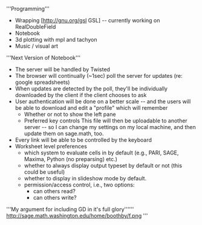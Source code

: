 '''Programming'''

 * Wrapping [http://gnu.org/gsl GSL] -- currently working on RealDoubleField
 * Notebook
 * 3d plotting with mpl and tachyon
 * Music / visual art

'''Next Version of Notebook'''

 * The server will be handled by Twisted
 * The browser will continually (~1sec) poll the server for updates (re: google spreadsheets)
 * When updates are detected by the poll, they'll be individually downloaded by the client if the client chooses to  ask
 * User authentication will be done on a better scale -- and the users will be able to download and edit a "profile" which will remember
    * Whether or not to show the left pane
    * Preferred key controls
 This file will then be uploadable to another server -- so I can change my settings on my local machine, and then update them on sage.math, too.
 * Every link will be able to be controlled by the keyboard
 * Worksheet level preferences
    * which system to evaluate cells in by default (e.g., PARI, SAGE, Maxima, Python (no preparsing) etc.)
    * whether to always display output typeset by default or not (this could be useful)
    * whether to display in slideshow mode by default.
    * permission/access control, i.e., two options:
         * can others read?
         * can others write?


'''My argument for including GD in it's full glory'''''' http://sage.math.washington.edu/home/boothby/f.png '''
